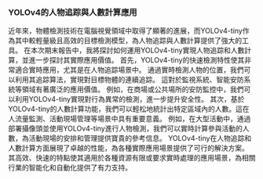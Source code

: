 <h3 id="philosophy">YOLOv4的人物追踪與人數計算應用</h3>

近年來，物體檢測技術在電腦視覺領域中取得了顯著的進展，而YOLOv4-tiny作為其中較輕量級且高效的目標檢測模型，為人物追踪與人數計算提供了強大的工具。
在本次期末報告中，我將探討如何運用YOLOv4-tiny實現人物追踪和人數計算，並進一步探討其實際應用價值。
  首先，YOLOv4-tiny的快速檢測特性使其非常適合實時應用，尤其是在人物追踪場景中。
通過實時檢測人物的位置，我們可以利用其追踪算法，實現對目標物體的連續追踪。
這對於監視系統、智能安防系統等領域有著廣泛的應用價值。
例如，在商場或公共場所的安防監控中，我們可以利用YOLOv4-tiny實現對行為異常的檢測，進一步提升安全性。
  其次，基於YOLOv4-tiny的人數計算功能，我們可以輕松地統計出特定區域內的人數。這在人流量監測、活動現場管理等場景中具有重要意義。
例如，在大型活動中，通過部署攝像頭並使用YOLOv4-tiny進行人物檢測，我們可以實時計算參與活動的人數，為活動現場的安排和管理提供寶貴的參考信息。
  YOLOv4-tiny在人物追踪和人數計算方面展現了卓越的性能，為各種實際應用場景提供了可行的解決方案。
  其高效、快速的特點使其適用於各種資源有限或要求實時處理的應用場景，為相關行業的智能化和自動化提供了有力支持。

